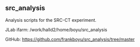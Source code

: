 ## src_analysis

Analysis scripts for the SRC-CT experiment.

JLab ifarm: /work/halld2/home/boyu/src_analysis

GitHub: https://github.com/frankboyu/src_analysis/tree/master